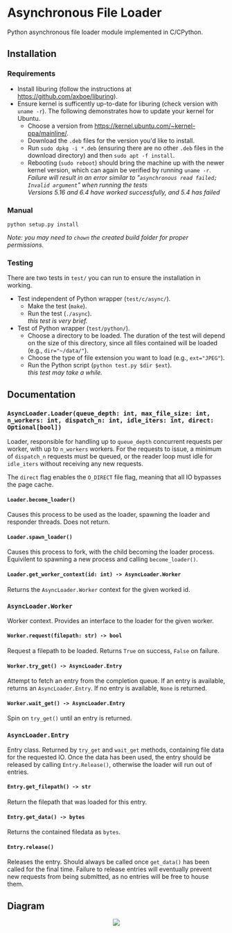 # Asynchronous File Loader

Python asynchronous file loader module implemented in C/CPython.

## Installation

### Requirements

* Install liburing (follow the instructions at https://github.com/axboe/liburing).
* Ensure kernel is sufficently up-to-date for liburing (check version with `uname -r`). The following demonstrates how to update your kernel for Ubuntu.
  * Choose a version from https://kernel.ubuntu.com/~kernel-ppa/mainline/.
  * Download the `.deb` files for the version you'd like to install.
  * Run `sudo dpkg -i *.deb` (ensuring there are no other `.deb` files in the download directory) and then `sudo apt -f install`.
  * Rebooting (`sudo reboot`) should bring the machine up with the newer kernel version, which can again be verified by running `uname -r`.\
  *Failure will result in an error similar to "`asynchronous read failed; Invalid argument`" when running the tests*\
  *Versions 5.16 and 6.4 have worked successfully, and 5.4 has failed*

### Manual

```python setup.py install```

*Note: you may need to `chown` the created build folder for proper permissions.*

### Testing

There are two tests in `test/` you can run to ensure the installation in working.
  * Test independent of Python wrapper (`test/c/async/`).
    * Make the test (`make`).
    * Run the test (`./async`).\
    *this test is very brief.*
  * Test of Python wrapper (`test/python/`).
    * Choose a directory to be loaded. The duration of the test will depend on the size of this directory, since all files contained will be loaded (e.g., `dir="~/data/"`).
    * Choose the type of file extension you want to load (e.g., `ext="JPEG"`).
    * Run the Python script (`python test.py $dir $ext`).\
    *this test may take a while.*


## Documentation

### `AsyncLoader.Loader(queue_depth: int, max_file_size: int, n_workers: int, dispatch_n: int, idle_iters: int, direct: Optional[bool])`

Loader, responsible for handling up to `queue_depth` concurrent requests
per worker, with up to `n_workers` workers. For the requests to issue, a minimum
of `dispatch_n` requests must be queued, or the reader loop must idle for
`idle_iters` without receiving any new requests.

The `direct` flag enables the `O_DIRECT` file flag, meaning that all IO bypasses
the page cache.

#### `Loader.become_loader()`

Causes this process to be used as the loader, spawning the loader and responder
threads. Does not return.

#### `Loader.spawn_loader()`

Causes this process to fork, with the child becoming the loader process.
Equivilent to spawning a new process and calling `become_loader()`.

#### `Loader.get_worker_context(id: int) -> AsyncLoader.Worker`

Returns the `AsyncLoader.Worker` context for the given worked id.

### `AsyncLoader.Worker`

Worker context. Provides an interface to the loader for the given worker.

#### `Worker.request(filepath: str) -> bool`

Request a filepath to be loaded. Returns `True` on success, `False` on failure.

#### `Worker.try_get() -> AsyncLoader.Entry`

Attempt to fetch an entry from the completion queue. If an entry is available,
returns an `AsyncLoader.Entry`. If no entry is available, `None` is returned.

#### `Worker.wait_get() -> AsyncLoader.Entry`

Spin on `try_get()` until an entry is returned.

### `AsyncLoader.Entry`

Entry class. Returned by `try_get` and `wait_get` methods, containing file data
for the requested IO. Once the data has been used, the entry should be released
by calling `Entry.Release()`, otherwise the loader will run out of entries.

#### `Entry.get_filepath() -> str`

Return the filepath that was loaded for this entry.

#### `Entry.get_data() -> bytes`

Returns the contained filedata as `bytes`.

#### `Entry.release()`

Releases the entry. Should always be called once `get_data()` has been called
for the final time. Failure to release entries will eventually prevent new
requests from being submitted, as no entries will be free to house them.


## Diagram

<p align="center">
    <img src="./diagram.svg">
</p>